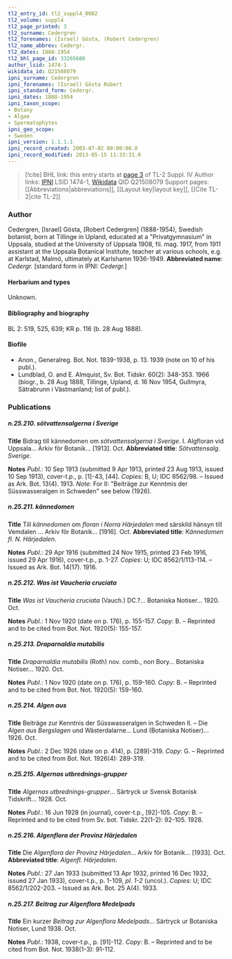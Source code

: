 ```yaml
---
tl2_entry_id: tl2_suppl4_0002
tl2_volume: suppl4
tl2_page_printed: 3
tl2_surname: Cedergren
tl2_forenames: (Israel) Gösta, (Robert Cedergren)
tl2_name_abbrev: Cedergr.
tl2_dates: 1888-1954
tl2_bhl_page_id: 33265680
author_lsid: 1474-1
wikidata_id: Q21508079
ipni_surname: Cedergren
ipni_forenames: (Israel) Gösta Robert
ipni_standard_form: Cedergr.
ipni_dates: 1888-1954
ipni_taxon_scope: 
- Botany
- Algae
- Spermatophytes
ipni_geo_scope: 
- Sweden
ipni_version: 1.1.1.1
ipni_record_created: 2003-07-02 00:00:00.0
ipni_record_modified: 2013-05-15 11:33:31.0
---
```


> [!cite] BHL link: this entry starts at [page 3](https://www.biodiversitylibrary.org/page/33265680) of TL-2 Suppl. IV
> Author links: [IPNI](https://www.ipni.org/a/1474-1) LSID 1474-1, [Wikidata](https://www.wikidata.org/wiki/Q21508079) QID Q21508079
> Support pages: [[Abbreviations|abbreviations]], [[Layout key|layout key]], [[Cite TL-2|cite TL-2]]

### Author

Cedergren, \[Israel\] Gösta, \[Robert Cedergren\] (1888-1954), Swedish botanist, born at Tillinge in Upland, educated at a "Privatgymnasium" in Uppsala, studied at the University of Uppsala 1908, fil. mag. 1917, from 1911 assistant at the Uppsala Botanical Institute, teacher at various schools, e.g. at Karlstad, Malmö, ultimately at Karlshamn 1936-1949. 
**Abbreviated name**: *Cedergr.* \[standard form in IPNI: *Cedergr.*\]

#### Herbarium and types

Unknown.

#### Bibliography and biography

BL 2: 519, 525, 639; KR p. 116 (b. 28 Aug 1888).

#### Biofile

- Anon., Generalreg. Bot. Not. 1839-1938, p. 13. 1939 (note on 10 of his publ.).
- Lundblad, O. and E. Almquist, Sv. Bot. Tidskr. 60(2): 348-353. 1966 (biogr., b. 28 Aug 1888, Tillinge, Upland, d. 16 Nov 1954, Gullmyra, Sätrabrunn i Västmanland; list of publ.).

### Publications

##### n.25.210. sötvattensalgerna i Sverige

**Title**
Bidrag till kännedomen om *sötvattensalgerna i Sverige*. I. Algfloran vid Uppsala... Arkiv för Botanik... \[1913\]. Oct.
**Abbreviated title**: *Sötvattensalg. Sverige*.

**Notes**
*Publ*.: 10 Sep 1913 (submitted 9 Apr 1913, printed 23 Aug 1913, issued 10 Sep 1913), cover-t.p., p. \[1\]-43, \[44\]. *Copies*: B, U; IDC 8562/98. – Issued as Ark. Bot. 13(4). 1913.
*Note*: For II: "Beiträge zur Kenntmis der Süsswasseralgen in Schweden" see below (1926).

##### n.25.211. kännedomen

**Title**
Till *kännedomen* om *floran* i *Norra Härjedalen* med särskild hänsyn till Vemdalen ... Arkiv för Botanik... \[1916\]. Oct.
**Abbreviated title**: *Kännedomen fl. N. Härjedalen*.

**Notes**
*Publ*.: 29 Apr 1916 (submitted 24 Nov 1915, printed 23 Feb 1916, issued 29 Apr 1916), cover-t.p., p. 1-27. *Copies*: U; IDC 8562/1/113-114. – Issued as Ark. Bot. 14(17). 1916.

##### n.25.212. Was ist Vaucheria cruciata

**Title**
*Was ist Vaucheria cruciata* (Vauch.) DC.?... Botaniska Notiser... 1920. Oct.

**Notes**
*Publ*.: 1 Nov 1920 (date on p. 176), p. 155-157. *Copy*: B. – Reprinted and to be cited from Bot. Not. 1920(5): 155-157.

##### n.25.213. Draparnaldia mutabilis

**Title**
*Draparnaldia mutabilis* (Roth) nov. comb., non Bory... Botaniska Notiser... 1920. Oct.

**Notes**
*Publ*.: 1 Nov 1920 (date on p. 176), p. 159-160. *Copy*: B. – Reprinted and to be cited from Bot. Not. 1920(5): 159-160.

##### n.25.214. Algen aus

**Title**
Beiträge zur Kenntnis der Süsswasseralgen in Schweden II. – Die *Algen aus* *Bergslagen* und Wästerdalarne... Lund (Botaniska Notiser)... 1926. Oct.

**Notes**
*Publ*.: 2 Dec 1926 (date on p. 414), p. \[289\]-319. *Copy*: G. – Reprinted and to be cited from Bot. Not. 1926(4): 289-319.

##### n.25.215. Algernas utbrednings-grupper

**Title**
*Algernas utbrednings-grupper*... Särtryck ur Svensk Botanisk Tidskrift... 1928. Oct.

**Notes**
*Publ*.: 16 Jun 1928 (in journal), cover-t.p., \[92\]-105. *Copy*: B. – Reprinted and to be cited from Sv. bot. Tidskr. 22(1-2): 92-105. 1928.

##### n.25.216. Algenflora der Provinz Härjedalen

**Title**
Die *Algenflora der Provinz Härjedalen*... Arkiv för Botanik... \[1933\]. Oct.
**Abbreviated title**: *Algenfl. Härjedalen*.

**Notes**
*Publ*.: 27 Jan 1933 (submitted 13 Apr 1932, printed 16 Dec 1932, issued 27 Jan 1933), cover-t.p., p. 1-109, *pl. 1-2* (uncol.). *Copies*: U; IDC 8562/1/202-203. – Issued as Ark. Bot. 25 A(4). 1933.

##### n.25.217. Beitrag zur Algenflora Medelpads

**Title**
Ein kurzer *Beitrag zur Algenflora Medelpads*... Särtryck ur Botaniska Notiser, Lund 1938. Oct.

**Notes**
*Publ*.: 1938, cover-t.p., p. \[91\]-112. *Copy*: B. – Reprinted and to be cited from Bot. Not. 1938(1-3): 91-112.

